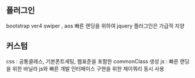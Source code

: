 ## 플러그인
bootstrap ver4
swiper , aos
빠른 랜딩을 위하여 jquery 플러그인은 가급적 지양

## 커스텀
css : 공통클래스, 기본폰트세팅, 웹표준을 포함한 commonClass 생성
js : 빠른 랜딩을 위한 바닐라 js와 빠른 개발 인터페이스 구현을 위한 제이쿼리 동시 사용